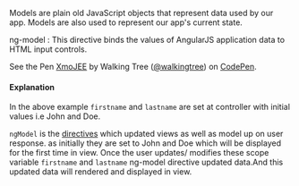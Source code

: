 Models are plain old JavaScript objects that represent data used by our app. Models are also used to represent our app's current state.

ng-model : This directive binds the values of AngularJS application data to HTML input controls.

<p data-height="268" data-theme-id="0" data-slug-hash="XmoJEE" data-default-tab="result" data-user="walkingtree" class='codepen'>See the Pen <a href='http://codepen.io/walkingtree/pen/XmoJEE/'>XmoJEE</a> by Walking Tree (<a href='http://codepen.io/walkingtree'>@walkingtree</a>) on <a href='http://codepen.io'>CodePen</a>.</p>
<script async src="//assets.codepen.io/assets/embed/ei.js"></script>

#### Explanation

In the above example `firstname` and `lastname` are set at controller with initial values i.e John and Doe.

`ngModel` is the <a class="x-grid-item"  href='/slidedeck/#1. Overview/2 Core-Concepts/5. Directives' target="_blank">directives</a> which updated views as well as model up on user response. as initially they are set to John and Doe which will be displayed for the first time in view. Once the user updates/ modifies these scope variable  `firstname` and `lastname` ng-model directive updated data.And this updated data will rendered and displayed in view. 
